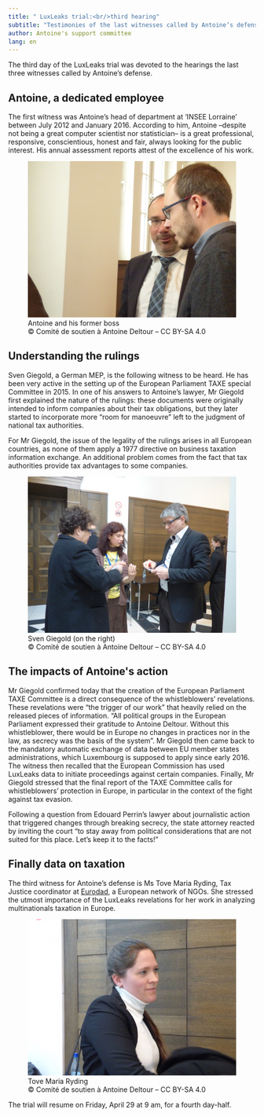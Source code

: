 ```yaml
---
title: " LuxLeaks trial:<br/>third hearing"
subtitle: "Testimonies of the last witnesses called by Antoine’s defense"
author: Antoine's support committee
lang: en
---
```


The third day of the LuxLeaks trial was devoted to the hearings the last three witnesses called by Antoine’s defense.

## Antoine, a dedicated employee

The first witness was Antoine’s head of department at ‘INSEE Lorraine’ between July 2012 and January 2016. According to him, Antoine –despite not being a great computer scientist nor statistician– is a great professional, responsive, conscientious, honest and fair, always looking for the public interest. His annual assessment reports attest of the excellence of his work.

<figure>
  <img src="/images/news/2016-04-28-insee.jpg" alt="Antoine chatting with his former boss from INSEE, after the hearing."/>
  <figcaption>Antoine and his former boss<br/>&copy; Comité de soutien à Antoine Deltour – CC BY-SA 4.0</figcaption>
</figure>


## Understanding the rulings

Sven Giegold, a German MEP, is the following witness to be heard. He has been very active in the setting up of the European Parliament TAXE special Committee in 2015. In one of his answers to Antoine’s lawyer, Mr Giegold first explained the nature of the rulings: these documents were originally intended to inform companies about their tax obligations, but they later started to incorporate more “room for manoeuvre” left to the judgment of national tax authorities.

For Mr Giegold, the issue of the legality of the rulings arises in all European countries, as none of them apply a 1977 directive on business taxation information exchange. An additional problem comes from the fact that tax authorities provide tax advantages to some companies.

<figure>
  <img src="/images/news/2016-04-28-giegold.jpg" alt="Sven Giegold speaking with journalists"/>
  <figcaption>Sven Giegold (on the right)<br/>&copy; Comité de soutien à Antoine Deltour – CC BY-SA 4.0</figcaption>
</figure>

## The impacts of Antoine's action

Mr Giegold confirmed today that the creation of the European Parliament TAXE Committee is a direct consequence of the whistleblowers’ revelations. These revelations were “the trigger of our work” that heavily relied on the released pieces of information. “All political groups in the European Parliament expressed their gratitude to Antoine Deltour. Without this whistleblower, there would be in Europe no changes in practices nor in the law, as secrecy was the basis of the system”. Mr Giegold then came back to the mandatory automatic exchange of data between EU member states administrations, which Luxembourg is supposed to apply since early 2016. The witness then recalled that the European Commission has used LuxLeaks data to initiate proceedings against certain companies. Finally, Mr Giegold stressed that the final report of the TAXE Committee calls for whistleblowers’ protection in Europe, in particular in the context of the fight against tax evasion.

Following a question from Edouard Perrin’s lawyer about journalistic action that triggered changes through breaking secrecy, the state attorney reacted by inviting the court “to stay away from political considerations that are not suited for this place. Let’s keep it to the facts!”

## Finally data on taxation

The third witness for Antoine’s defense is Ms Tove Maria Ryding, Tax Justice coordinator at [Eurodad](http://www.eurodad.org/), a European network of NGOs. She stressed the utmost importance of the LuxLeaks revelations for her work in analyzing multinationals taxation in Europe.

<figure>
  <img src="/images/news/2016-04-28-ryding.jpg" alt="Tove Maria Ryding, from NGO Eurodad"/>
  <figcaption>Tove Maria Ryding<br/>&copy; Comité de soutien à Antoine Deltour – CC BY-SA 4.0</figcaption>
</figure>

The trial will resume on Friday, April 29 at 9 am, for a fourth day-half.

